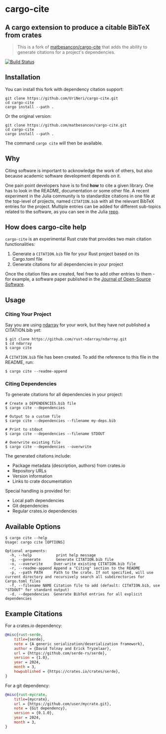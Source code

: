 # cargo-cite
## A cargo extension to produce a citable BibTeX from crates

> This is a fork of [matbesancon/cargo-cite](https://github.com/matbesancon/cargo-cite) that adds the ability to generate citations for a project's dependencies.

[![Build Status](https://travis-ci.org/matbesancon/cargo-cite.svg?branch=master)](https://travis-ci.org/matbesancon/cargo-cite)

## Installation

You can install this fork with dependency citation support:
```shell
git clone https://github.com/UriNeri/cargo-cite.git
cd cargo-cite
cargo install --path .
```

Or the original version:
```shell
git clone https://github.com/matbesancon/cargo-cite.git
cd cargo-cite
cargo install --path .
```

The command `cargo cite` will then be available.

## Why

Citing software is important to acknowledge the work of others,
but also because academic software development depends on it.  

One pain point developers have is to find **how** to cite a given library.
One has to look in the README, documentation or some other file.
A recent experiment in the Julia community is to standardize
citations in one file at the top-level of projects, named `CITATION.bib`
with all the relevant BibTeX entries for the project.
Multiple entries can be added for different sub-topics related to the
software, as you can see in the Julia [repo](https://github.com/JuliaLang/julia/blob/master/CITATION.bib).

## How does cargo-cite help

`cargo-cite` is an experimental Rust crate that provides two main citation functionalities:

1. Generate a `CITATION.bib` file for your Rust project based on its Cargo.toml file
2. Generate citations for all dependencies in your project

Once the citation files are created, feel free to add other entries to them - for example, a software paper published in the [Journal of Open-Source Software](http://joss.theoj.org).

## Usage

### Citing Your Project

Say you are using [ndarray](https://github.com/rust-ndarray/ndarray.git)
for your work, but they have not published a CITATION.bib yet:

```shell
$ git clone https://github.com/rust-ndarray/ndarray.git
$ cd ndarray
$ cargo cite
```

A `CITATION.bib` file has been created. To add the reference to this file
in the README, run:

```shell
$ cargo cite --readme-append
```

### Citing Dependencies

To generate citations for all dependencies in your project:

```shell
# Create a DEPENDENCIES.bib file
$ cargo cite --dependencies

# Output to a custom file
$ cargo cite --dependencies --filename my-deps.bib

# Print to stdout
$ cargo cite --dependencies --filename STDOUT

# Overwrite existing file
$ cargo cite --dependencies --overwrite
```

The generated citations include:
- Package metadata (description, authors) from crates.io
- Repository URLs
- Version information
- Links to crate documentation

Special handling is provided for:
- Local path dependencies
- Git dependencies
- Regular crates.io dependencies

## Available Options

```shell
$ cargo cite --help
Usage: cargo cite [OPTIONS]

Optional arguments:
  -h, --help           print help message
  -g, --generate       Generate CITATION.bib file
  -o, --overwrite     Over-write existing CITATION.bib file
  -r, --readme-append Append a "Citing" section to the README
  -p, --path PATH     Path to the crate. If not specified, will use current directory and recursively search all subdirectories for Cargo.toml files
  -f, --filename NAME Citation file to add (default: CITATION.bib, use "STDOUT" for standard output)
  -d, --dependencies  Generate BibTeX entries for all explicit dependencies
```

## Example Citations

For a crates.io dependency:
```bibtex
@misc{rust-serde,
    title={serde},
    note = {A generic serialization/deserialization framework},
    author = {David Tolnay and Erick Tryzelaar},
    url = {https://github.com/serde-rs/serde},
    version = {1.0},
    year = 2024,
    month = 3,
    howpublished = {https://crates.io/crates/serde},
}
```

For a git dependency:
```bibtex
@misc{rust-mycrate,
    title={mycrate},
    url = {https://github.com/user/mycrate.git},
    note = {Git dependency},
    version = {0.1.0},
    year = 2024,
    month = 3,
}
```
